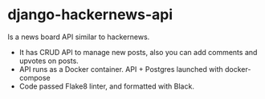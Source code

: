 # django-hackernews-api
Is a news board API similar to hackernews.
- It has CRUD API to manage new posts, also you can add comments and upvotes on posts.
- API runs as a Docker container. API + Postgres launched with docker-compose
- Code passed Flake8 linter, and formatted with Black.
